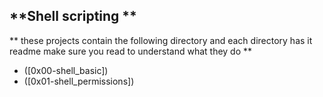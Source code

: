 ## **Shell scripting **

** these projects contain the following directory and each directory has it readme make sure you read to understand what they do **

- ([0x00-shell_basic])
- ([0x01-shell_permissions])
